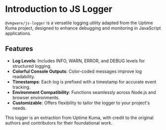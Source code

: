 # Introduction to JS Logger

`@vmgware/js-logger` is a versatile logging utility adapted from the Uptime Kuma project, designed to enhance debugging and monitoring in JavaScript applications.

## Features

- **Log Levels**: Includes INFO, WARN, ERROR, and DEBUG levels for structured logging.
- **Colorful Console Outputs**: Color-coded messages improve log readability.
- **Timestamps**: Each log is prefixed with a timestamp for accurate event tracking.
- **Environment Compatibility**: Functions seamlessly across Node.js and browser environments.
- **Customizable**: Offers flexibility to tailor the logger to your project's needs.

This logger is an extraction from Uptime Kuma, with credit to the original authors and contributors for their foundational work.
